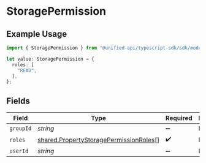 # StoragePermission

## Example Usage

```typescript
import { StoragePermission } from "@unified-api/typescript-sdk/sdk/models/shared";

let value: StoragePermission = {
  roles: [
    "READ",
  ],
};
```

## Fields

| Field                                                                                                   | Type                                                                                                    | Required                                                                                                | Description                                                                                             |
| ------------------------------------------------------------------------------------------------------- | ------------------------------------------------------------------------------------------------------- | ------------------------------------------------------------------------------------------------------- | ------------------------------------------------------------------------------------------------------- |
| `groupId`                                                                                               | *string*                                                                                                | :heavy_minus_sign:                                                                                      | N/A                                                                                                     |
| `roles`                                                                                                 | [shared.PropertyStoragePermissionRoles](../../../sdk/models/shared/propertystoragepermissionroles.md)[] | :heavy_check_mark:                                                                                      | N/A                                                                                                     |
| `userId`                                                                                                | *string*                                                                                                | :heavy_minus_sign:                                                                                      | N/A                                                                                                     |